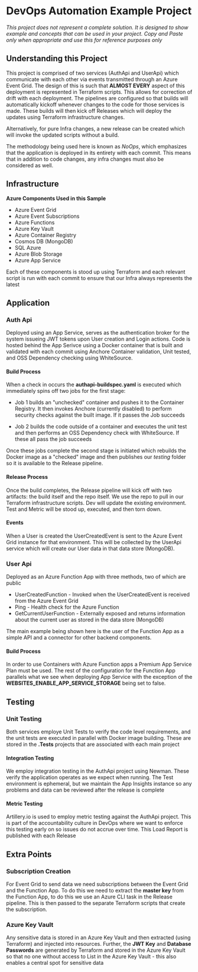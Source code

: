 # DevOps Automation Example Project
*This project does not represent a complete solution. It is designed to show example and concepts that can be used in your project. Copy and Paste only when appropriate and use this for reference purposes only*

## Understanding this Project
This project is comprised of two services (AuthApi and UserApi) which communicate with each other via events transmitted through an Azure Event Grid. The design of this is such that **ALMOST EVERY** aspect of this deployment is represented in Terraform scripts. This allows for correction of drift with each deployment. The pipelines are configured so that builds will automatically kickoff whenever changes to the code for those services is made. These builds will then kick off Releases which will deploy the updates using Terraform infrastructure changes.

Alternatively, for pure Infra changes, a new release can be created which will invoke the updated scripts without a build.

The methodology being used here is known as *NoOps*, which emphasizes that the application is deployed in its entirety with each commit. This means that in addition to code changes, any infra changes must also be considered as well.

## Infrastructure
**Azure Components Used in this Sample**
- Azure Event Grid
- Azure Event Subscriptions
- Azure Functions
- Azure Key Vault
- Azure Container Registry
- Cosmos DB (MongoDB)
- SQL Azure
- Azure Blob Storage
- Azure App Service

Each of these components is stood up using Terraform and each relevant script is run with each commit to ensure that our Infra always represents the latest

## Application

### Auth Api
Deployed using an App Service, serves as the authentication broker for the system issueing JWT tokens upon User creation and Login actions. Code is hosted behind the App Serivce using a Docker container that is built and validated with each commit using Anchore Container validation, Unit tested, and OSS Dependency checking using WhiteSource.

#### Build Process
When a check in occurs the **authapi-buildspec.yaml** is executed which immediately spins off two jobs for the first stage:
- Job 1 builds an "unchecked" container and pushes it to the Container Registry. It then invokes Anchore (currently disabled) to perform security checks against the built image. If it passes the Job succeeds

- Job 2 builds the code outside of a container and executes the unit test and then performs an OSS Dependency check with WhiteSource. If these all pass the job succeeds

Once these jobs complete the second stage is initiated which rebuilds the Docker image as a "checked" image and then publishes our *testing* folder so it is available to the Release pipeline.

#### Release Process
Once the build completes, the Release pipeline will kick off with two artifacts: the build itself and the repo itself. We use the repo to pull in our Terraform infrastructure scripts. Dev will update the existing environment. Test and Metric will be stood up, executed, and then torn down.

#### Events
When a User is created the UserCreatedEvent is sent to the Azure Event Grid instance for that environment. This will be collected by the UserApi service which will create our User data in that data store (MongoDB).

### User Api
Deployed as an Azure Function App with three methods, two of which are public
- UserCreatedFunction - Invoked when the UserCreatedEvent is received from the Azure Event Grid
- Ping - Health check for the Azure Function
- GetCurrentUserFunction - Externally exposed and returns information about the current user as stored in the data store (MongoDB)

The main example being shown here is the user of the Function App as a simple API and a connector for other backend components.

#### Build Process
In order to use Containers with Azure Function apps a Premium App Service Plan must be used. The rest of the configuration for the Function App parallels what we see when deploying App Service with the exception of the **WEBSITES_ENABLE_APP_SERVICE_STORAGE** being set to false.

## Testing
### Unit Testing
Both services employe Unit Tests to verify the code level requirements, and the unit tests are executed in parallel with Docker image building. These are stored in the **.Tests** projects that are associated with each main project

#### Integration Testing
We employ integration testing in the AuthApi project using Newman. These verify the application operates as we expect when running. The Test environment is ephemeral, but we maintain the App Insights instance so any problems and data can be reviewed after the release is complete

#### Metric Testing
Artillery.io is used to employ metric testing against the AuthApi project. This is part of the accountability culture in DevOps where we want to enforce this testing early on so issues do not accrue over time. This Load Report is published with each Release

## Extra Points

### Subscription Creation
For Event Grid to send data we need subscriptions between the Event Grid and the Function App. To do this we need to extract the **master key** from the Function App, to do this we use an Azure CLI task in the Release pipeline. This is then passed to the separate Terraform scripts that create the subscription.

### Azure Key Vault
Any sensitive data is stored in an Azure Key Vault and then extracted (using Terraform) and injected into resources. Further, the **JWT Key** and **Database Passwords** are generated by Terraform and stored in the Azure Key Vault so that no one without access to List in the Azure Key Vault - this also enables a central spot for sensitive data